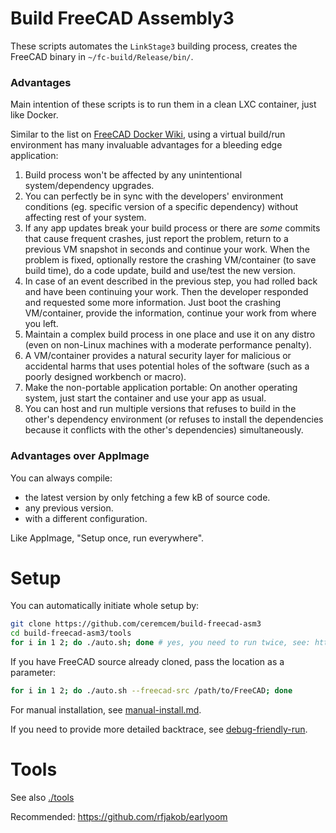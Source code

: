 # Build FreeCAD Assembly3

These scripts automates the `LinkStage3` building process, creates the FreeCAD binary in `~/fc-build/Release/bin/`. 

### Advantages 

Main intention of these scripts is to run them in a clean LXC container, just like Docker. 

Similar to the list on [FreeCAD Docker Wiki](https://wiki.freecadweb.org/Compile_on_Docker), using a virtual build/run environment has many invaluable advantages for a bleeding edge application:

1. Build process won't be affected by any unintentional system/dependency upgrades. 
2. You can perfectly be in sync with the developers' environment conditions (eg. specific version of a specific dependency) without affecting rest of your system.
3. If any app updates break your build process or there are *some* commits that cause frequent crashes, just report the problem, return to a previous VM snapshot in seconds and continue your work. When the problem is fixed, optionally restore the crashing VM/container (to save build time), do a code update, build and use/test the new version. 
4. In case of an event described in the previous step, you had rolled back and have been continuing your work. Then the developer responded and requested some more information. Just boot the crashing VM/container, provide the information, continue your work from where you left. 
5. Maintain a complex build process in one place and use it on any distro (even on non-Linux machines with a moderate performance penalty). 
6. A VM/container provides a natural security layer for malicious or accidental harms that uses potential holes of the software (such as a poorly designed workbench or macro).
7. Make the non-portable application portable: On another operating system, just start the container and use your app as usual. 
8. You can host and run multiple versions that refuses to build in the other's dependency environment (or refuses to install the dependencies because it conflicts with the other's dependencies) simultaneously. 

### Advantages over AppImage

You can always compile: 
* the latest version by only fetching a few kB of source code.
* any previous version. 
* with a different configuration. 

Like AppImage, "Setup once, run everywhere".

# Setup

You can automatically initiate whole setup by: 

```bash
git clone https://github.com/ceremcem/build-freecad-asm3
cd build-freecad-asm3/tools
for i in 1 2; do ./auto.sh; done # yes, you need to run twice, see: https://unix.stackexchange.com/q/627262/65781
```

If you have FreeCAD source already cloned, pass the location as a parameter:

```bash
for i in 1 2; do ./auto.sh --freecad-src /path/to/FreeCAD; done
```

For manual installation, see [manual-install.md](./manual-install.md).

If you need to provide more detailed backtrace, see [debug-friendly-run](./debug-friendly-run.md).

# Tools 

See also [./tools](./tools)

Recommended: https://github.com/rfjakob/earlyoom

   
